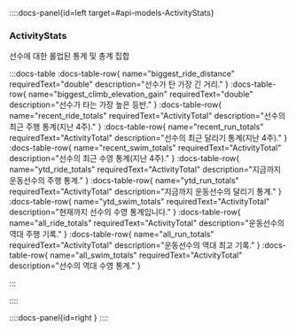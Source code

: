 ::::docs-panel{id=left target=#api-models-ActivityStats}

### ActivityStats
선수에 대한 롤업된 통계 및 총계 집합

:::docs-table
:docs-table-row{
name="biggest_ride_distance"
requiredText="double"
description="선수가 탄 가장 긴 거리."
}
:docs-table-row{
name="biggest_climb_elevation_gain"
requiredText="double"
description="선수가 타는 가장 높은 등반."
}
:docs-table-row{
name="recent_ride_totals"
requiredText="ActivityTotal"
description="선수의 최근 주행 통계(지난 4주)."
}
:docs-table-row{
name="recent_run_totals"
requiredText="ActivityTotal"
description="선수의 최근 달리기 통계(지난 4주)."
}
:docs-table-row{
name="recent_swim_totals"
requiredText="ActivityTotal"
description="선수의 최근 수영 통계(지난 4주)."
}
:docs-table-row{
name="ytd_ride_totals"
requiredText="ActivityTotal"
description="지금까지 운동선수의 주행 통계."
}
:docs-table-row{
name="ytd_run_totals"
requiredText="ActivityTotal"
description="지금까지 운동선수의 달리기 통계."
}
:docs-table-row{
name="ytd_swim_totals"
requiredText="ActivityTotal"
description="현재까지 선수의 수영 통계입니다."
}
:docs-table-row{
name="all_ride_totals"
requiredText="ActivityTotal"
description="운동선수의 역대 주행 기록."
}
:docs-table-row{
name="all_run_totals"
requiredText="ActivityTotal"
description="운동선수의 역대 최고 기록."
}
:docs-table-row{
name="all_swim_totals"
requiredText="ActivityTotal"
description="선수의 역대 수영 통계."
}

:::

::::

::::docs-panel{id=right }
::::